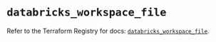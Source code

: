 # `databricks_workspace_file`

Refer to the Terraform Registry for docs: [`databricks_workspace_file`](https://registry.terraform.io/providers/databricks/databricks/1.49.1/docs/resources/workspace_file).
